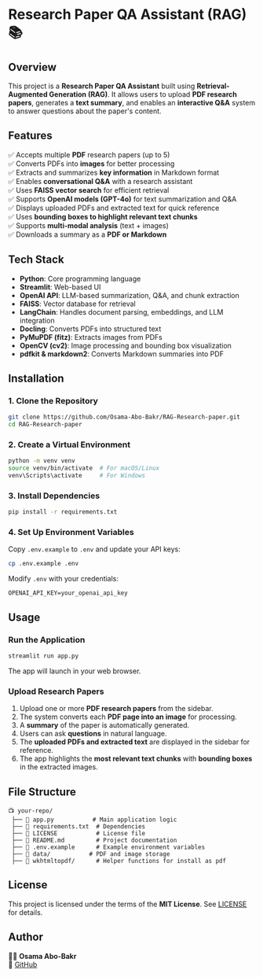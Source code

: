 # **Research Paper QA Assistant (RAG) 📚**

## **Overview**

This project is a **Research Paper QA Assistant** built using **Retrieval-Augmented Generation (RAG)**. It allows users to upload **PDF research papers**, generates a **text summary**, and enables an **interactive Q&A** system to answer questions about the paper's content.

## **Features**

✅ Accepts multiple **PDF** research papers (up to 5)  
✅ Converts PDFs into **images** for better processing  
✅ Extracts and summarizes **key information** in Markdown format  
✅ Enables **conversational Q&A** with a research assistant  
✅ Uses **FAISS vector search** for efficient retrieval  
✅ Supports **OpenAI models (GPT-4o)** for text summarization and Q&A  
✅ Displays uploaded PDFs and extracted text for quick reference  
✅ Uses **bounding boxes to highlight relevant text chunks**  
✅ Supports **multi-modal analysis** (text + images)  
✅ Downloads a summary as a **PDF or Markdown**  

## **Tech Stack**

- **Python**: Core programming language  
- **Streamlit**: Web-based UI  
- **OpenAI API**: LLM-based summarization, Q&A, and chunk extraction  
- **FAISS**: Vector database for retrieval  
- **LangChain**: Handles document parsing, embeddings, and LLM integration  
- **Docling**: Converts PDFs into structured text  
- **PyMuPDF (fitz)**: Extracts images from PDFs  
- **OpenCV (cv2)**: Image processing and bounding box visualization  
- **pdfkit & markdown2**: Converts Markdown summaries into PDF  

## **Installation**

### **1. Clone the Repository**

```bash
git clone https://github.com/Osama-Abo-Bakr/RAG-Research-paper.git 
cd RAG-Research-paper
```

### **2. Create a Virtual Environment**

```bash
python -m venv venv  
source venv/bin/activate  # For macOS/Linux  
venv\Scripts\activate     # For Windows  
```

### **3. Install Dependencies**

```bash
pip install -r requirements.txt  
```

### **4. Set Up Environment Variables**

Copy `.env.example` to `.env` and update your API keys:

```bash
cp .env.example .env  
```

Modify `.env` with your credentials:

```
OPENAI_API_KEY=your_openai_api_key  
```

## **Usage**

### **Run the Application**

```bash
streamlit run app.py 
```

The app will launch in your web browser.

### **Upload Research Papers**

1. Upload one or more **PDF research papers** from the sidebar.  
2. The system converts each **PDF page into an image** for processing.  
3. A **summary** of the paper is automatically generated.  
4. Users can ask **questions** in natural language.  
5. The **uploaded PDFs and extracted text** are displayed in the sidebar for reference.  
6. The app highlights the **most relevant text chunks** with **bounding boxes** in the extracted images.  

## **File Structure**

```
📺 your-repo/  
 ├── 📝 app.py           # Main application logic  
 ├── 📝 requirements.txt  # Dependencies  
 ├── 📝 LICENSE           # License file  
 ├── 📝 README.md         # Project documentation  
 ├── 📝 .env.example      # Example environment variables  
 ├── 📝 data/           # PDF and image storage  
 ├── 📝 wkhtmltopdf/      # Helper functions for install as pdf
```

## **License**

This project is licensed under the terms of the **MIT License**. See [LICENSE](LICENSE) for details.

## **Author**

👨‍💻 **Osama Abo-Bakr**  
🔗 [GitHub](https://github.com/Osama-Abo-Bakr)